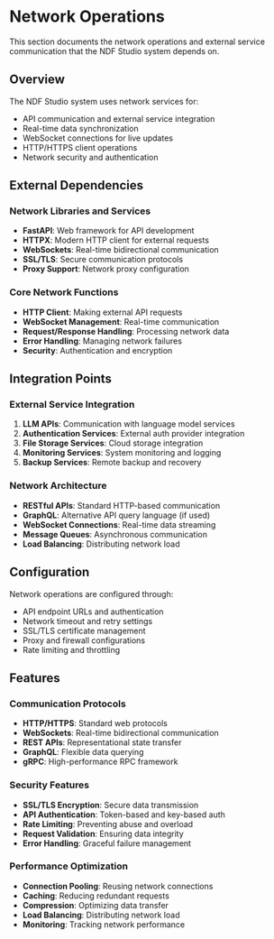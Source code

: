 # Network Operations

This section documents the network operations and external service communication that the NDF Studio system depends on.

## Overview

The NDF Studio system uses network services for:

- API communication and external service integration
- Real-time data synchronization
- WebSocket connections for live updates
- HTTP/HTTPS client operations
- Network security and authentication

## External Dependencies

### Network Libraries and Services
- **FastAPI**: Web framework for API development
- **HTTPX**: Modern HTTP client for external requests
- **WebSockets**: Real-time bidirectional communication
- **SSL/TLS**: Secure communication protocols
- **Proxy Support**: Network proxy configuration

### Core Network Functions
- **HTTP Client**: Making external API requests
- **WebSocket Management**: Real-time communication
- **Request/Response Handling**: Processing network data
- **Error Handling**: Managing network failures
- **Security**: Authentication and encryption

## Integration Points

### External Service Integration
1. **LLM APIs**: Communication with language model services
2. **Authentication Services**: External auth provider integration
3. **File Storage Services**: Cloud storage integration
4. **Monitoring Services**: System monitoring and logging
5. **Backup Services**: Remote backup and recovery

### Network Architecture
- **RESTful APIs**: Standard HTTP-based communication
- **GraphQL**: Alternative API query language (if used)
- **WebSocket Connections**: Real-time data streaming
- **Message Queues**: Asynchronous communication
- **Load Balancing**: Distributing network load

## Configuration

Network operations are configured through:
- API endpoint URLs and authentication
- Network timeout and retry settings
- SSL/TLS certificate management
- Proxy and firewall configurations
- Rate limiting and throttling

## Features

### Communication Protocols
- **HTTP/HTTPS**: Standard web protocols
- **WebSockets**: Real-time bidirectional communication
- **REST APIs**: Representational state transfer
- **GraphQL**: Flexible data querying
- **gRPC**: High-performance RPC framework

### Security Features
- **SSL/TLS Encryption**: Secure data transmission
- **API Authentication**: Token-based and key-based auth
- **Rate Limiting**: Preventing abuse and overload
- **Request Validation**: Ensuring data integrity
- **Error Handling**: Graceful failure management

### Performance Optimization
- **Connection Pooling**: Reusing network connections
- **Caching**: Reducing redundant requests
- **Compression**: Optimizing data transfer
- **Load Balancing**: Distributing network load
- **Monitoring**: Tracking network performance 